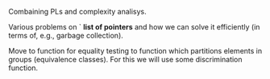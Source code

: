 Combaining PLs and complexity analisys.

Various problems on ` **list of pointers** and how we can solve it
efficiently (in terms of, e.g., garbage collection).

Move to function for equality testing to function which partitions
elements in groups (equivalence classes). For this we will use some
discrimination function.
